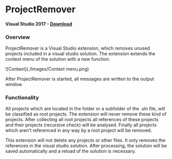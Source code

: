 # ProjectRemover
#### Visual Studio 2017 - [Download](https://marketplace.visualstudio.com/items?itemName=Printcom.VisualStudioProjectRemover)
### Overview
ProjectRemover is a Visual Studio extension, which removes unused projects included in a visual studio solution. 
The extension extends the context menu of the solution with a new function. 

![Context](./Images/Context menu.png)

After ProjectRemover is started, all messages are written to the output window.

### Functionality
All projects which are located in the folder or a subfolder of the .sln file, will be classified as root projects. The extension will never remove these kind of projects. After collecting all root projects all references of these projects and their projects (recursive check) will be analysed. Finally all projects which aren't referenced in any way by a root project  will be removed. 

This extension will not delete any projects or other files. It only removes the references in the visual studio solution. After processing, the solution will be saved automatically and a reload of the solution is necessary.
